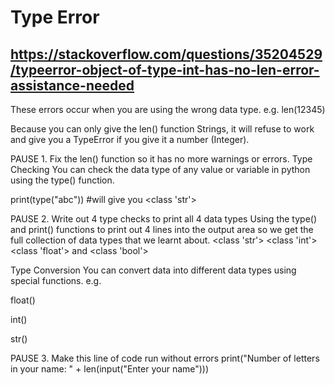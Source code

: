# Type Error

## https://stackoverflow.com/questions/35204529/typeerror-object-of-type-int-has-no-len-error-assistance-needed
These errors occur when you are using the wrong data type. e.g. len(12345)

Because you can only give the len() function Strings, it will refuse to work and give you a TypeError if you give it a number (Integer).

PAUSE 1. Fix the len() function so it has no more warnings or errors.
Type Checking
You can check the data type of any value or variable in python using the type() function.

print(type("abc")) #will give you <class 'str'>

PAUSE 2. Write out 4 type checks to print all 4 data types
Using the type() and print() functions to print out 4 lines into the output area so we get the full collection of data types that we learnt about. <class 'str'> <class 'int'> <class 'float'> and <class 'bool'>

Type Conversion
You can convert data into different data types using special functions. e.g.

float()

int()

str()

PAUSE 3. Make this line of code run without errors
print("Number of letters in your name: " + len(input("Enter your name")))
